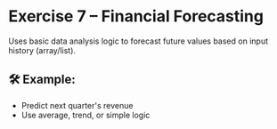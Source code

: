 # Exercise 7 – Financial Forecasting

Uses basic data analysis logic to forecast future values based on input history (array/list).

## 🛠️ Example:
- Predict next quarter's revenue
- Use average, trend, or simple logic
